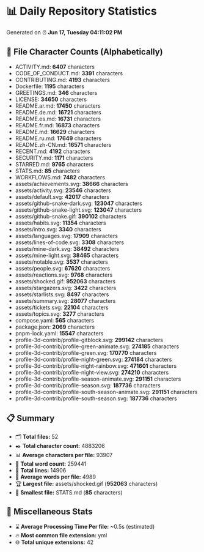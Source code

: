 # 📊 Daily Repository Statistics
Generated on ⏰ **Jun 17, Tuesday 04:11:02 PM**

## 📂 File Character Counts (Alphabetically)
- ACTIVITY.md: **6407** characters
- CODE_OF_CONDUCT.md: **3391** characters
- CONTRIBUTING.md: **4193** characters
- Dockerfile: **1195** characters
- GREETINGS.md: **346** characters
- LICENSE: **34650** characters
- README.ar.md: **17450** characters
- README.de.md: **16721** characters
- README.es.md: **16731** characters
- README.fr.md: **16873** characters
- README.md: **16629** characters
- README.ru.md: **17649** characters
- README.zh-CN.md: **16571** characters
- RECENT.md: **4192** characters
- SECURITY.md: **1171** characters
- STARRED.md: **9765** characters
- STATS.md: **85** characters
- WORKFLOWS.md: **7482** characters
- assets/achievements.svg: **38666** characters
- assets/activity.svg: **23546** characters
- assets/default.svg: **42017** characters
- assets/github-snake-dark.svg: **123047** characters
- assets/github-snake-light.svg: **123047** characters
- assets/github-snake.gif: **390102** characters
- assets/habits.svg: **11354** characters
- assets/intro.svg: **3340** characters
- assets/languages.svg: **17909** characters
- assets/lines-of-code.svg: **3308** characters
- assets/mine-dark.svg: **38492** characters
- assets/mine-light.svg: **38465** characters
- assets/notable.svg: **3537** characters
- assets/people.svg: **67620** characters
- assets/reactions.svg: **9768** characters
- assets/shocked.gif: **952063** characters
- assets/stargazers.svg: **3422** characters
- assets/starlists.svg: **8497** characters
- assets/summary.svg: **28077** characters
- assets/tickets.svg: **22104** characters
- assets/topics.svg: **3277** characters
- compose.yaml: **565** characters
- package.json: **2069** characters
- pnpm-lock.yaml: **15547** characters
- profile-3d-contrib/profile-gitblock.svg: **299142** characters
- profile-3d-contrib/profile-green-animate.svg: **274185** characters
- profile-3d-contrib/profile-green.svg: **170770** characters
- profile-3d-contrib/profile-night-green.svg: **274184** characters
- profile-3d-contrib/profile-night-rainbow.svg: **471601** characters
- profile-3d-contrib/profile-night-view.svg: **274210** characters
- profile-3d-contrib/profile-season-animate.svg: **291151** characters
- profile-3d-contrib/profile-season.svg: **187736** characters
- profile-3d-contrib/profile-south-season-animate.svg: **291151** characters
- profile-3d-contrib/profile-south-season.svg: **187736** characters

## 📋 Summary
- 🗂️ **Total files:** 52
- ✒️ **Total character count:** 4883206
- 📊 **Average characters per file:** 93907
- 📝 **Total word count:** 259441
- 🧾 **Total lines:** 14906
- 📐 **Average words per file:** 4989
- 🏆 **Largest file:** assets/shocked.gif (**952063** characters)
- 🥉 **Smallest file:** STATS.md (**85** characters)

## 🌟 Miscellaneous Stats
- ⌛ **Average Processing Time Per file:** ~0.5s (estimated)
- 🔥 **Most common file extension:** yml
- 🌐 **Total unique extensions:** 42
